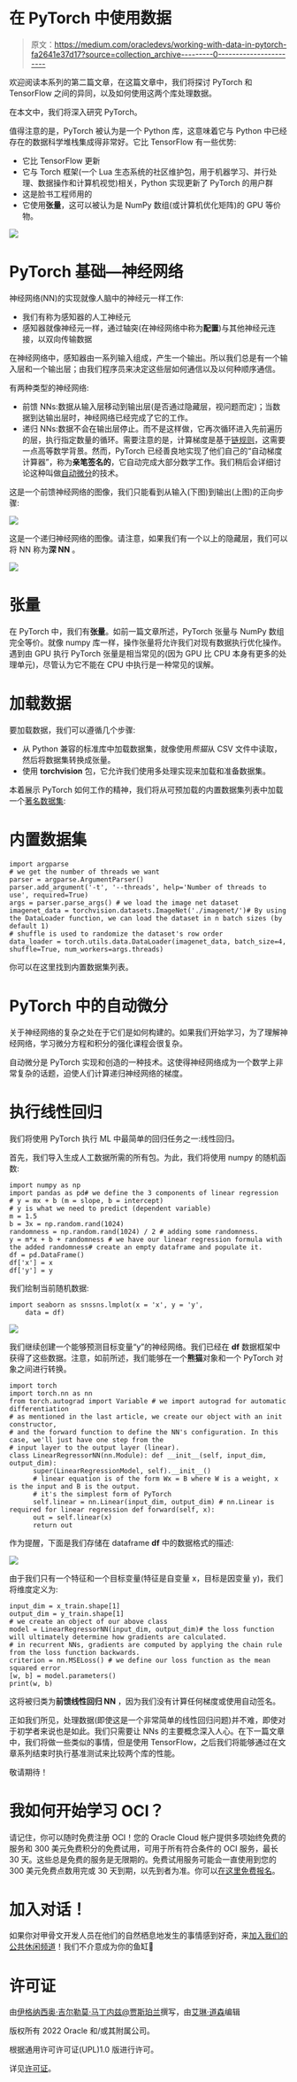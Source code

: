 # 在 PyTorch 中使用数据

> 原文：<https://medium.com/oracledevs/working-with-data-in-pytorch-fa2641e37d17?source=collection_archive---------0----------------------->

欢迎阅读本系列的第二篇文章，在这篇文章中，我们将探讨 PyTorch 和 TensorFlow 之间的异同，以及如何使用这两个库处理数据。

在本文中，我们将深入研究 PyTorch。

值得注意的是，PyTorch 被认为是一个 Python 库，这意味着它与 Python 中已经存在的数据科学堆栈集成得非常好。它比 TensorFlow 有一些优势:

*   它比 TensorFlow 更新
*   它与 Torch 框架(一个 Lua 生态系统的社区维护包，用于机器学习、并行处理、数据操作和计算机视觉)相关，Python 实现更新了 PyTorch 的用户群
*   这是脸书工程师用的
*   它使用**张量**，这可以被认为是 NumPy 数组(或计算机优化矩阵)的 GPU 等价物。

![](img/96a8f054dc520c98d038a46ca6a4e1e8.png)

# PyTorch 基础—神经网络

神经网络(NN)的实现就像人脑中的神经元一样工作:

*   我们有称为感知器的人工神经元
*   感知器就像神经元一样，通过轴突(在神经网络中称为**配置**)与其他神经元连接，以双向传输数据

在神经网络中，感知器由一系列输入组成，产生一个输出。所以我们总是有一个输入层和一个输出层；由我们程序员来决定这些层如何通信以及以何种顺序通信。

有两种类型的神经网络:

*   前馈 NNs:数据从输入层移动到输出层(是否通过隐藏层，视问题而定)；当数据到达输出层时，神经网络已经完成了它的工作。
*   递归 NNs:数据不会在输出层停止。而不是这样做，它再次循环进入先前遍历的层，执行指定数量的循环。需要注意的是，计算梯度是基于[链规则](https://tutorial.math.lamar.edu/classes/calcI/ChainRule.aspx)，这需要一点高等数学背景。然而，PyTorch 已经善良地实现了他们自己的“自动梯度计算器”，称为**亲笔签名的**，它自动完成大部分数学工作。我们稍后会详细讨论这种叫做[自动微分](https://blog.paperspace.com/pytorch-101-understanding-graphs-and-automatic-differentiation/)的技术。

这是一个前馈神经网络的图像，我们只能看到从输入(下图)到输出(上图)的正向步骤:

![](img/fc95c82f65adac0ec618e84749f9b6cf.png)

这是一个递归神经网络的图像。请注意，如果我们有一个以上的隐藏层，我们可以将 NN 称为**深 NN** 。

![](img/940e4e39b8e9618125038b83397d1508.png)

# 张量

在 PyTorch 中，我们有**张量**。如前一篇文章所述，PyTorch 张量与 NumPy 数组完全等价。就像 numpy 库一样，操作张量将允许我们对现有数据执行优化操作。遇到由 GPU 执行 PyTorch 张量是相当常见的(因为 GPU 比 CPU 本身有更多的处理单元)，尽管认为它不能在 CPU 中执行是一种常见的误解。

# 加载数据

要加载数据，我们可以遵循几个步骤:

*   从 Python 兼容的标准库中加载数据集，就像使用*熊猫*从 CSV 文件中读取，然后将数据集转换成张量。
*   使用 **torchvision** 包，它允许我们使用多处理实现来加载和准备数据集。

本着展示 PyTorch 如何工作的精神，我们将从可预加载的内置数据集列表中加载一个[著名数据集](https://image-net.org/):

# 内置数据集

```
import argparse
# we get the number of threads we want
parser = argparse.ArgumentParser()
parser.add_argument('-t', '--threads', help='Number of threads to use', required=True)
args = parser.parse_args() # we load the image net dataset
imagenet_data = torchvision.datasets.ImageNet('./imagenet/')# By using the DataLoader function, we can load the dataset in n batch sizes (by default 1) 
# shuffle is used to randomize the dataset's row order
data_loader = torch.utils.data.DataLoader(imagenet_data, batch_size=4, shuffle=True, num_workers=args.threads)
```

你可以在这里找到内置数据集列表。

# PyTorch 中的自动微分

关于神经网络的复杂之处在于它们是如何构建的。如果我们开始学习，为了理解神经网络，学习微分方程和积分的强化课程会很复杂。

自动微分是 PyTorch 实现和创造的一种技术。这使得神经网络成为一个数学上非常复杂的话题，迫使人们计算递归神经网络的梯度。

# 执行线性回归

我们将使用 PyTorch 执行 ML 中最简单的回归任务之一:线性回归。

首先，我们导入生成人工数据所需的所有包。为此，我们将使用 numpy 的随机函数:

```
import numpy as np
import pandas as pd# we define the 3 components of linear regression
# y = mx + b (m = slope, b = intercept)
# y is what we need to predict (dependent variable)
m = 1.5
b = 3x = np.random.rand(1024)
randomness = np.random.rand(1024) / 2 # adding some randomness.
y = m*x + b + randomness # we have our linear regression formula with the added randomness# create an empty dataframe and populate it.
df = pd.DataFrame()
df['x'] = x
df['y'] = y
```

我们绘制当前随机数据:

```
import seaborn as snssns.lmplot(x = 'x', y = 'y',
    data = df)
```

![](img/d77c83767e273e04e310d6fe9490eb0c.png)

我们继续创建一个能够预测目标变量“y”的神经网络。我们已经在 **df** 数据框架中获得了这些数据。注意，如前所述，我们能够在一个**熊猫**对象和一个 PyTorch 对象之间进行转换。

```
import torch
import torch.nn as nn
from torch.autograd import Variable # we import autograd for automatic differentiation
# as mentioned in the last article, we create our object with an init constructor,
# and the forward function to define the NN's configuration. In this case, we'll just have one step from the 
# input layer to the output layer (linear).
class LinearRegressorNN(nn.Module): def __init__(self, input_dim, output_dim):
      super(LinearRegressionModel, self).__init__()
      # linear equation is of the form Wx = B where W is a weight, x is the input and B is the output.
      # it's the simplest form of PyTorch
      self.linear = nn.Linear(input_dim, output_dim) # nn.Linear is required for linear regression def forward(self, x):
      out = self.linear(x)
      return out
```

作为提醒，下面是我们存储在 dataframe **df** 中的数据格式的描述:

![](img/8de0eab3810a61132a7acc544519a996.png)

由于我们只有一个特征和一个目标变量(特征是自变量 x，目标是因变量 y)，我们将维度定义为:

```
input_dim = x_train.shape[1]
output_dim = y_train.shape[1]
# we create an object of our above class
model = LinearRegressorNN(input_dim, output_dim)# the loss function will ultimately determine how gradients are calculated.
# in recurrent NNs, gradients are computed by applying the chain rule from the loss function backwards.
criterion = nn.MSELoss() # we define our loss function as the mean squared error
[w, b] = model.parameters()
print(w, b)
```

这将被归类为**前馈线性回归 NN** ，因为我们没有计算任何梯度或使用自动签名。

正如我们所见，处理数据(即使这是一个非常简单的线性回归问题)并不难，即使对于初学者来说也是如此。我们只需要让 NNs 的主要概念深入人心。在下一篇文章中，我们将做一些类似的事情，但是使用 TensorFlow，之后我们将能够通过在文章系列结束时执行基准测试来比较两个库的性能。

敬请期待！

# 我如何开始学习 OCI？

请记住，你可以随时免费注册 OCI！您的 Oracle Cloud 帐户提供多项始终免费的服务和 300 美元免费积分的免费试用，可用于所有符合条件的 OCI 服务，最长 30 天。这些总是免费的服务是无限期的。免费试用服务可能会一直使用到您的 300 美元免费点数用完或 30 天到期，以先到者为准。你可以[在这里免费报名](https://signup.cloud.oracle.com/?language=en&sourceType=:ow:de:te::::&intcmp=:ow:de:te::::)。

# 加入对话！

如果你对甲骨文开发人员在他们的自然栖息地发生的事情感到好奇，来[加入我们的公共休闲频道](https://join.slack.com/t/oracledevrel/shared_invite/zt-uffjmwh3-ksmv2ii9YxSkc6IpbokL1g?customTrackingParam=:ow:de:te::::RC_WWMK220210P00062:Medium_nachoLoL5)！我们不介意成为你的鱼缸🐠

# 许可证

由[伊格纳西奥·吉尔勒莫·马丁内兹](https://www.linkedin.com/in/ignacio-g-martinez/)[@贾斯珀兰](https://github.com/jasperan)撰写，由[艾琳·道森](https://www.linkedin.com/in/dawsontech/)编辑

版权所有 2022 Oracle 和/或其附属公司。

根据通用许可许可证(UPL)1.0 版进行许可。

详见[许可证](https://github.com/oracle-devrel/leagueoflegends-optimizer/blob/main/LICENSE)。